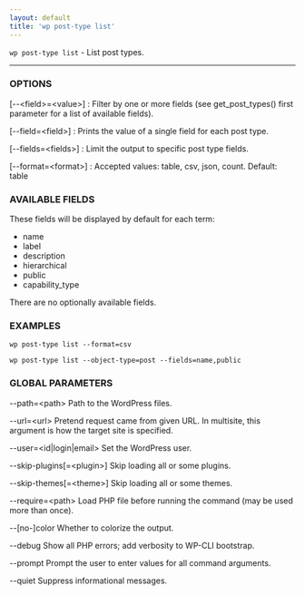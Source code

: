 ```yaml
---
layout: default
title: 'wp post-type list'
---
```


`wp post-type list` - List post types.

<hr />

### OPTIONS

[\--&lt;field&gt;=&lt;value&gt;]
: Filter by one or more fields (see get_post_types() first parameter for a list of available fields).

[\--field=&lt;field&gt;]
: Prints the value of a single field for each post type.

[\--fields=&lt;fields&gt;]
: Limit the output to specific post type fields.

[\--format=&lt;format&gt;]
: Accepted values: table, csv, json, count. Default: table

### AVAILABLE FIELDS

These fields will be displayed by default for each term:

* name
* label
* description
* hierarchical
* public
* capability_type

There are no optionally available fields.

### EXAMPLES

    wp post-type list --format=csv

    wp post-type list --object-type=post --fields=name,public

### GLOBAL PARAMETERS

  \--path=&lt;path&gt;
      Path to the WordPress files.

  \--url=&lt;url&gt;
      Pretend request came from given URL. In multisite, this argument is how the target site is specified.

  \--user=&lt;id|login|email&gt;
      Set the WordPress user.

  \--skip-plugins[=&lt;plugin&gt;]
      Skip loading all or some plugins.

  \--skip-themes[=&lt;theme&gt;]
      Skip loading all or some themes.

  \--require=&lt;path&gt;
      Load PHP file before running the command (may be used more than once).

  \--[no-]color
      Whether to colorize the output.

  \--debug
      Show all PHP errors; add verbosity to WP-CLI bootstrap.

  \--prompt
      Prompt the user to enter values for all command arguments.

  \--quiet
      Suppress informational messages.



